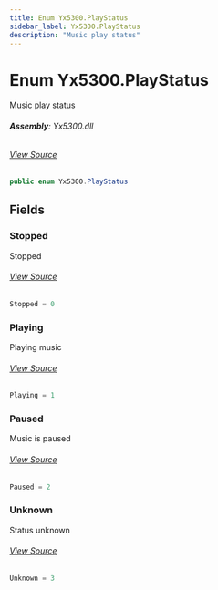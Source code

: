 ```yaml
---
title: Enum Yx5300.PlayStatus
sidebar_label: Yx5300.PlayStatus
description: "Music play status"
---
```

# Enum Yx5300.PlayStatus
Music play status

###### **Assembly**: Yx5300.dll
###### [View Source](https://github.com/WildernessLabs/Meadow.Foundation.git/blob/develop/Source/Meadow.Foundation.Peripherals/Audio.Mp3.Yx5300/Driver/Yx5300.Enums.cs#L8)
```csharp title="Declaration"
public enum Yx5300.PlayStatus
```
## Fields
### Stopped
Stopped
###### [View Source](https://github.com/WildernessLabs/Meadow.Foundation.git/blob/develop/Source/Meadow.Foundation.Peripherals/Audio.Mp3.Yx5300/Driver/Yx5300.Enums.cs#L13)
```csharp title="Declaration"
Stopped = 0
```
### Playing
Playing music
###### [View Source](https://github.com/WildernessLabs/Meadow.Foundation.git/blob/develop/Source/Meadow.Foundation.Peripherals/Audio.Mp3.Yx5300/Driver/Yx5300.Enums.cs#L17)
```csharp title="Declaration"
Playing = 1
```
### Paused
Music is paused
###### [View Source](https://github.com/WildernessLabs/Meadow.Foundation.git/blob/develop/Source/Meadow.Foundation.Peripherals/Audio.Mp3.Yx5300/Driver/Yx5300.Enums.cs#L21)
```csharp title="Declaration"
Paused = 2
```
### Unknown
Status unknown
###### [View Source](https://github.com/WildernessLabs/Meadow.Foundation.git/blob/develop/Source/Meadow.Foundation.Peripherals/Audio.Mp3.Yx5300/Driver/Yx5300.Enums.cs#L25)
```csharp title="Declaration"
Unknown = 3
```
